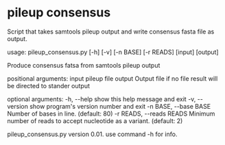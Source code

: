 # pileup consensus
Script that takes samtools pileup output and write consensus fasta file as output.

usage: pileup_consensus.py [-h] [-v] [-n BASE] [-r READS] [input] [output]

Produce consensus fatsa from samtools pileup output

positional arguments:
  input                 pileup file 
  output                Output file if no file result will be directed to
                        stander output

optional arguments:
  -h, --help            show this help message and exit
  -v, --version         show program's version number and exit
  -n BASE, --base BASE  Number of bases in line. (default: 80)
  -r READS, --reads READS
                        Minimum number of reads to accept nucleotide as a
                        variant. (default: 2)

pileup_consensus.py version 0.01. use command -h for info.
